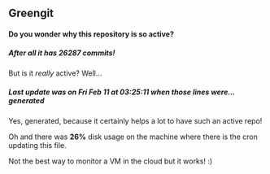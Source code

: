 ## Greengit

#### Do you wonder why this repository is so active?

##### After all it has 26287 commits!

But is it *really* active? Well...

##### Last update was on Fri Feb 11 at 03:25:11 when those lines were... generated

Yes, generated, because it certainly helps a lot to have such an active repo!

Oh and there was **26%** disk usage on the machine
where there is the cron updating this file.

Not the best way to monitor a VM in the cloud but it works! :)
